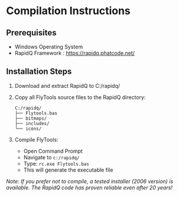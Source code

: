# Compilation Instructions

## Prerequisites
- Windows Operating System
- RapidQ Framework : https://rapidq.phatcode.net/

## Installation Steps

1. Download and extract RapidQ to C:/rapidq/

2. Copy all FlyTools source files to the RapidQ directory:
   ```
   C:/rapidq/
   ├── Flytools.bas
   ├── bitmaps/
   ├── includes/
   └── icons/
   ```

3. Compile FlyTools:
   - Open Command Prompt
   - Navigate to `c:/rapidq/`
   - Type: `rc.exe Flytools.bas`
   - This will generate the executable file

*Note: If you prefer not to compile, a tested installer (2006 version) is available. The RapidQ code has proven reliable even after 20 years!*
